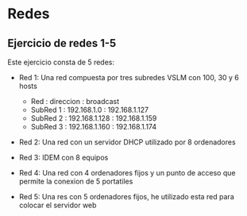 # Redes
## Ejercicio de redes 1-5
Este ejercicio consta de 5 redes:  
 - Red 1: Una red compuesta por tres subredes VSLM con 100, 30 y 6 hosts  
    - Red : direccion : broadcast  
     - SubRed 1 : 192.168.1.0 : 192.168.1.127  
     - SubRed 2 : 192.168.1.128 : 192.168.1.159  
    - SubRed 3 : 192.168.1.160 : 192.168.1.174  
- Red 2: Una red con un servidor DHCP utilizado por 8 ordenadores  
- Red 3: IDEM con 8 equipos
- Red 4: Una red con 4 ordenadores fijos y un punto de acceso que permite la conexion de 5 portatiles

- Red 5: Una res con 5 ordenadores fijos, he utilizado esta red para colocar el servidor web 

